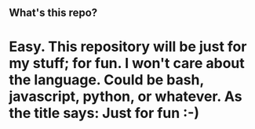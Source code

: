## What's this repo?

# Easy. This repository will be just for my stuff; for fun. I won't care about the language. Could be bash, javascript, python, or whatever. As the title says: Just for fun :-)
